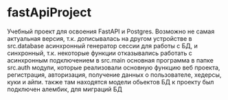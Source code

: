 # fastApiProject
Учебный проект для освоения FastAPI и Postgres. Возможно не самая актуальная версия, т.к. дописывалась на другом устройстве
в src.database асинхронный генератор сессии для работы с БД, и синхронный, т.к. некоторые функции отказывались работать с асинхронным подключением
в src.main основная программа
в папке src.auth модули, которые реализовали основную функцию веб проекта, регистрация, авторизация, получение данных о пользователе, хедерсы, куки и айпи.
также там находятся модели обьектов БД
к проекту был подключен алембик, для миграций БД

